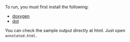 To run, you must first install the following:
 - [doxygen](https://www.doxygen.nl/manual/install.html)
 - [dot](https://graphviz.org/download/)

You can check the sample output directly at html. Just open `annotated.html`.